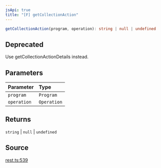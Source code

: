 ```yaml
---
jsApi: true
title: "[F] getCollectionAction"
---
```


```ts
getCollectionAction(program, operation): string | null | undefined
```

## Deprecated

Use getCollectionActionDetails instead.

## Parameters

| Parameter   | Type        |
| :---------- | :---------- |
| `program`   | `Program`   |
| `operation` | `Operation` |

## Returns

`string` \| `null` \| `undefined`

## Source

[rest.ts:539](https://github.com/markcowl/cadl/blob/3db15286/packages/rest/src/rest.ts#L539)
